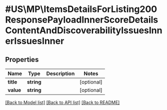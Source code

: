 # #US\MP\ItemsDetailsForListing200ResponsePayloadInnerScoreDetailsContentAndDiscoverabilityIssuesInnerIssuesInner

## Properties

Name | Type | Description | Notes
------------ | ------------- | ------------- | -------------
**title** | **string** |  | [optional]
**value** | **string** |  | [optional]


[[Back to Model list]](../) [[Back to API list]](../../Api/US/MP) [[Back to README]](../../README.md)
